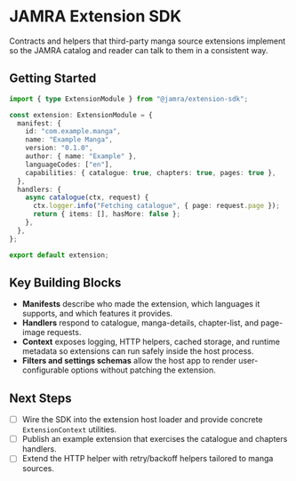 # JAMRA Extension SDK

Contracts and helpers that third-party manga source extensions implement so the JAMRA catalog and reader can talk to them in a consistent way.

## Getting Started

```ts
import { type ExtensionModule } from "@jamra/extension-sdk";

const extension: ExtensionModule = {
  manifest: {
    id: "com.example.manga",
    name: "Example Manga",
    version: "0.1.0",
    author: { name: "Example" },
    languageCodes: ["en"],
    capabilities: { catalogue: true, chapters: true, pages: true },
  },
  handlers: {
    async catalogue(ctx, request) {
      ctx.logger.info("Fetching catalogue", { page: request.page });
      return { items: [], hasMore: false };
    },
  },
};

export default extension;
```

## Key Building Blocks

- **Manifests** describe who made the extension, which languages it supports, and which features it provides.
- **Handlers** respond to catalogue, manga-details, chapter-list, and page-image requests.
- **Context** exposes logging, HTTP helpers, cached storage, and runtime metadata so extensions can run safely inside the host process.
- **Filters and settings schemas** allow the host app to render user-configurable options without patching the extension.

## Next Steps

- [ ] Wire the SDK into the extension host loader and provide concrete `ExtensionContext` utilities.
- [ ] Publish an example extension that exercises the catalogue and chapters handlers.
- [ ] Extend the HTTP helper with retry/backoff helpers tailored to manga sources.
